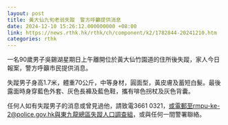 ```yaml
---
layout: post
title: 黃大仙九旬老翁失蹤　警方呼籲提供消息
date: 2024-12-10 15:26:12.000000000 +08:00
link: https://news.rthk.hk/rthk/ch/component/k2/1782844-20241210.htm
categories: rthk
---
```


一名90歲男子吳錫湖星期日上午離開位於黃大仙竹園道的住所後失蹤，家人今日報案，警方呼籲市民提供消息。

失蹤男子身高1.7米，體重70公斤，中等身材，圓面型，黃皮膚及蓄短白髮。最後露面時身穿藍色外套、灰色長褲及藍色鞋，攜有啡色拐杖及灰色背囊。

任何人如有失蹤男子的消息或曾見過他，請致電3661 0321，或電郵至rmpu-ke-2@police.gov.hk與東九龍總區失蹤人口調查組，或與任何一間警署聯絡。
